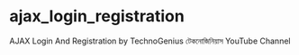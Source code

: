 # ajax_login_registration
AJAX Login And Registration by TechnoGenius টেকনোজিনিয়াস YouTube Channel

